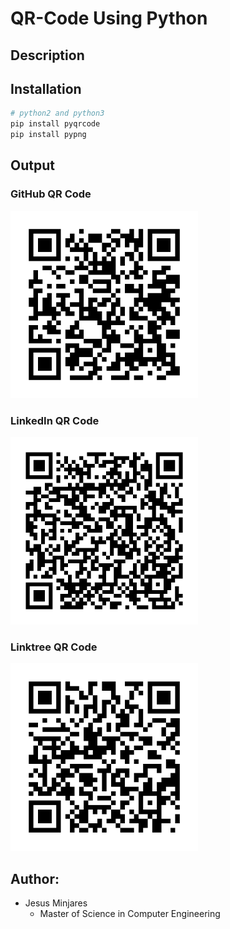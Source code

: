 # **QR-Code Using Python**

## **Description**

## **Installation**
~~~bash
# python2 and python3
pip install pyqrcode
pip install pypng
~~~
## **Output**

### GitHub QR Code
<img width="300" height ="300" src="QR-Code Test/GitHub/gitHub.png">

### LinkedIn QR Code
<img width="300" height ="300" src="QR-Code Test/LinkedIn/linkedIn.png">

### Linktree QR Code
<img width="300" height ="300" src="QR-Code Test/Linktree/linktree.png">

## Author:
* Jesus Minjares
  * Master of Science in Computer Engineering